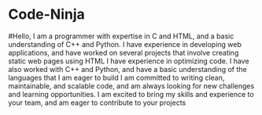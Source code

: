 # Code-Ninja

#Hello, I am a programmer with expertise in C and HTML, and a basic understanding of C++ and Python. I have experience in developing web applications, and have worked on several projects that involve creating static web pages using HTML 
I have experience in optimizing code. I have also worked with C++ and Python, and have a basic understanding of the languages that I am eager to build
I am committed to writing clean, maintainable, and scalable code, and am always looking for new challenges and learning opportunities. I am excited to bring my skills and experience to your team, and am eager to contribute to your projects